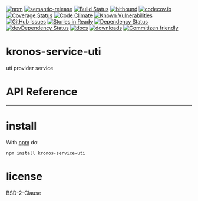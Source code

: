 [![npm](https://img.shields.io/npm/v/kronos-service-uti.svg)](https://www.npmjs.com/package/kronos-service-uti)
[![semantic-release](https://img.shields.io/badge/%20%20%F0%9F%93%A6%F0%9F%9A%80-semantic--release-e10079.svg)](https://github.com/Kronos-Integration/kronos-service-uti)
[![Build Status](https://secure.travis-ci.org/Kronos-Integration/kronos-service-uti.png)](http://travis-ci.org/Kronos-Integration/kronos-service-uti)
[![bithound](https://www.bithound.io/github/Kronos-Integration/kronos-service-uti/badges/score.svg)](https://www.bithound.io/github/Kronos-Integration/kronos-service-uti)
[![codecov.io](http://codecov.io/github/Kronos-Integration/kronos-service-uti/coverage.svg?branch=master)](http://codecov.io/github/Kronos-Integration/kronos-service-uti?branch=master)
[![Coverage Status](https://coveralls.io/repos/Kronos-Integration/kronos-service-uti/badge.svg)](https://coveralls.io/r/Kronos-Integration/kronos-service-uti)
[![Code Climate](https://codeclimate.com/github/Kronos-Integration/kronos-service-uti/badges/gpa.svg)](https://codeclimate.com/github/Kronos-Integration/kronos-service-uti)
[![Known Vulnerabilities](https://snyk.io/test/github/Kronos-Integration/kronos-service-uti/badge.svg)](https://snyk.io/test/github/Kronos-Integration/kronos-service-uti)
[![GitHub Issues](https://img.shields.io/github/issues/Kronos-Integration/kronos-service-uti.svg?style=flat-square)](https://github.com/Kronos-Integration/kronos-service-uti/issues)
[![Stories in Ready](https://badge.waffle.io/Kronos-Integration/kronos-service-uti.svg?label=ready&title=Ready)](http://waffle.io/Kronos-Integration/kronos-service-uti)
[![Dependency Status](https://david-dm.org/Kronos-Integration/kronos-service-uti.svg)](https://david-dm.org/Kronos-Integration/kronos-service-uti)
[![devDependency Status](https://david-dm.org/Kronos-Integration/kronos-service-uti/dev-status.svg)](https://david-dm.org/Kronos-Integration/kronos-service-uti#info=devDependencies)
[![docs](http://inch-ci.org/github/Kronos-Integration/kronos-service-uti.svg?branch=master)](http://inch-ci.org/github/Kronos-Integration/kronos-service-uti)
[![downloads](http://img.shields.io/npm/dm/kronos-service-uti.svg?style=flat-square)](https://npmjs.org/package/kronos-service-uti)
[![Commitizen friendly](https://img.shields.io/badge/commitizen-friendly-brightgreen.svg)](http://commitizen.github.io/cz-cli/)

kronos-service-uti
=====
uti provider service

# API Reference

* * *

install
=======

With [npm](http://npmjs.org) do:

```shell
npm install kronos-service-uti
```

license
=======

BSD-2-Clause
